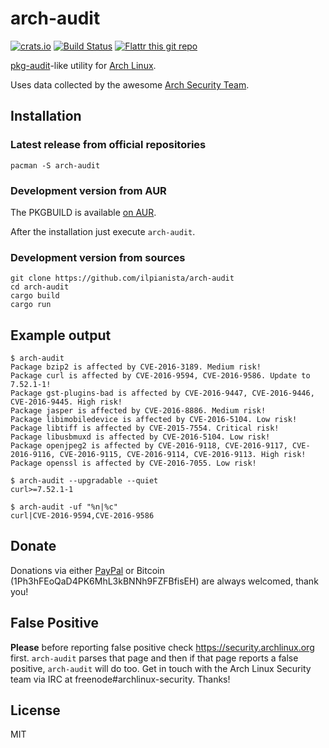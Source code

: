 # arch-audit

[![crats.io](https://img.shields.io/crates/v/arch-audit.svg)](https://crates.io/crates/arch-audit)
[![Build Status](https://travis-ci.org/ilpianista/arch-audit.svg?branch=master)](https://travis-ci.org/ilpianista/arch-audit)
[![Flattr this git repo](http://api.flattr.com/button/flattr-badge-large.png)](https://flattr.com/submit/auto?user_id=ilpianista&url=https://github.com/ilpianista/arch-audit&title=arch-audit&language=&tags=archlinux&category=software)

[pkg-audit](https://www.freebsd.org/cgi/man.cgi?query=pkg-audit&sektion=8)-like utility for [Arch Linux](https://archlinux.org).

Uses data collected by the awesome [Arch Security Team](https://wiki.archlinux.org/index.php/Arch_Security_Team).

## Installation

### Latest release from official repositories

    pacman -S arch-audit

### Development version from AUR

The PKGBUILD is available [on AUR](https://aur.archlinux.org/packages/arch-audit-git).

After the installation just execute `arch-audit`.

### Development version from sources

    git clone https://github.com/ilpianista/arch-audit
    cd arch-audit
    cargo build
    cargo run

## Example output

    $ arch-audit
    Package bzip2 is affected by CVE-2016-3189. Medium risk!
    Package curl is affected by CVE-2016-9594, CVE-2016-9586. Update to 7.52.1-1!
    Package gst-plugins-bad is affected by CVE-2016-9447, CVE-2016-9446, CVE-2016-9445. High risk!
    Package jasper is affected by CVE-2016-8886. Medium risk!
    Package libimobiledevice is affected by CVE-2016-5104. Low risk!
    Package libtiff is affected by CVE-2015-7554. Critical risk!
    Package libusbmuxd is affected by CVE-2016-5104. Low risk!
    Package openjpeg2 is affected by CVE-2016-9118, CVE-2016-9117, CVE-2016-9116, CVE-2016-9115, CVE-2016-9114, CVE-2016-9113. High risk!
    Package openssl is affected by CVE-2016-7055. Low risk!

    $ arch-audit --upgradable --quiet
    curl>=7.52.1-1

    $ arch-audit -uf "%n|%c"
    curl|CVE-2016-9594,CVE-2016-9586

## Donate

Donations via either [PayPal](https://www.paypal.me/andreascarpino) or Bitcoin (1Ph3hFEoQaD4PK6MhL3kBNNh9FZFBfisEH) are always welcomed, thank you!

## False Positive

**Please** before reporting false positive check https://security.archlinux.org first. `arch-audit` parses that page and then if that page reports a false positive, `arch-audit` will do too. Get in touch with the Arch Linux Security team via IRC at freenode#archlinux-security. Thanks!

## License

MIT
